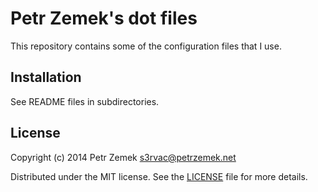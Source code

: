 # Petr Zemek's dot files

This repository contains some of the configuration files that I use.

## Installation

See README files in subdirectories.

## License

Copyright (c) 2014 Petr Zemek <s3rvac@petrzemek.net>

Distributed under the MIT license. See the [LICENSE](LICENSE) file for more
details.
